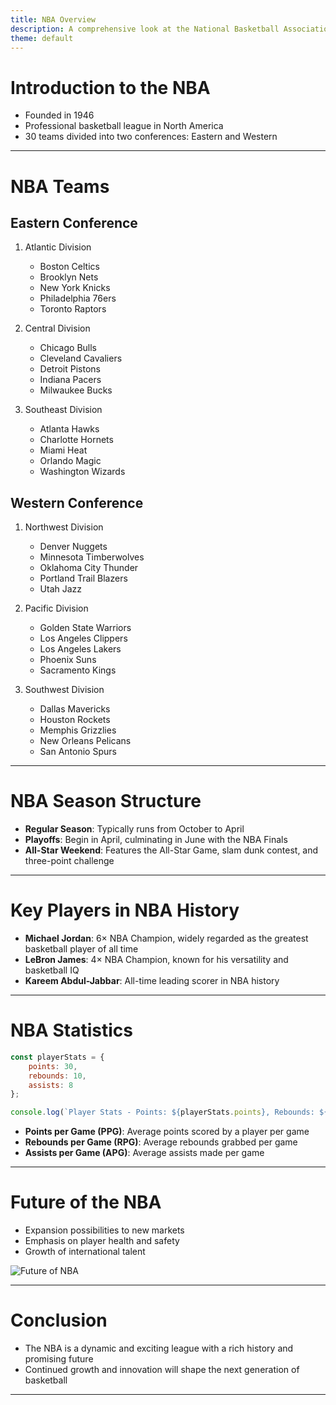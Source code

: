 ```yaml
---
title: NBA Overview
description: A comprehensive look at the National Basketball Association
theme: default
---
```


# Introduction to the NBA

- Founded in 1946
- Professional basketball league in North America
- 30 teams divided into two conferences: Eastern and Western

<!-- Speaker Notes: Introduce the NBA, highlighting its founding year and structure. -->

---

# NBA Teams

## Eastern Conference

1. Atlantic Division
   - Boston Celtics
   - Brooklyn Nets
   - New York Knicks
   - Philadelphia 76ers
   - Toronto Raptors

2. Central Division
   - Chicago Bulls
   - Cleveland Cavaliers
   - Detroit Pistons
   - Indiana Pacers
   - Milwaukee Bucks

3. Southeast Division
   - Atlanta Hawks
   - Charlotte Hornets
   - Miami Heat
   - Orlando Magic
   - Washington Wizards

## Western Conference

1. Northwest Division
   - Denver Nuggets
   - Minnesota Timberwolves
   - Oklahoma City Thunder
   - Portland Trail Blazers
   - Utah Jazz

2. Pacific Division
   - Golden State Warriors
   - Los Angeles Clippers
   - Los Angeles Lakers
   - Phoenix Suns
   - Sacramento Kings

3. Southwest Division
   - Dallas Mavericks
   - Houston Rockets
   - Memphis Grizzlies
   - New Orleans Pelicans
   - San Antonio Spurs

<!-- Speaker Notes: Discuss the teams and their divisions. Consider mentioning rivalries and notable teams. -->

---

# NBA Season Structure

- **Regular Season**: Typically runs from October to April
- **Playoffs**: Begin in April, culminating in June with the NBA Finals
- **All-Star Weekend**: Features the All-Star Game, slam dunk contest, and three-point challenge

<!-- Speaker Notes: Explain the significance of each part of the season, especially the playoffs. -->

---

# Key Players in NBA History

- **Michael Jordan**: 6× NBA Champion, widely regarded as the greatest basketball player of all time
- **LeBron James**: 4× NBA Champion, known for his versatility and basketball IQ
- **Kareem Abdul-Jabbar**: All-time leading scorer in NBA history

<!-- Speaker Notes: Discuss the impact of these players on the game and their legacies. -->

---

# NBA Statistics

```javascript
const playerStats = {
    points: 30,
    rebounds: 10,
    assists: 8
};

console.log(`Player Stats - Points: ${playerStats.points}, Rebounds: ${playerStats.rebounds}, Assists: ${playerStats.assists}`);
```

- **Points per Game (PPG)**: Average points scored by a player per game
- **Rebounds per Game (RPG)**: Average rebounds grabbed per game
- **Assists per Game (APG)**: Average assists made per game

<!-- Speaker Notes: Explain the importance of these statistics in evaluating player performance. -->

---

# Future of the NBA

- Expansion possibilities to new markets
- Emphasis on player health and safety
- Growth of international talent

![Future of NBA](https://via.placeholder.com/600x300?text=Future+of+NBA)

<!-- Speaker Notes: Discuss how the NBA is evolving and what fans can expect in the future. -->

---

# Conclusion

- The NBA is a dynamic and exciting league with a rich history and promising future
- Continued growth and innovation will shape the next generation of basketball

<!-- Speaker Notes: Wrap up the presentation by emphasizing the importance of the NBA in sports culture. -->

---